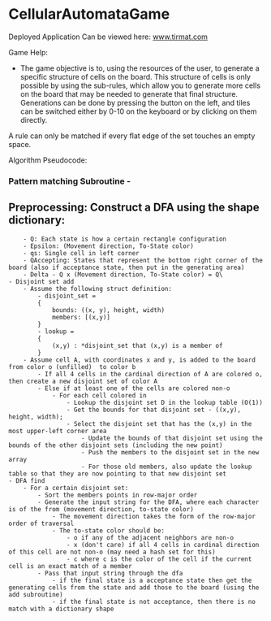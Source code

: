 # CellularAutomataGame

Deployed Application Can be viewed here: www.tirmat.com

Game Help:
- The game objective is to, using the resources of the user, to generate a specific structure of cells on the board. This structure of cells
is only possible by using the sub-rules, which allow you to generate more cells on the board that may be needed to generate that final structure.
Generations can be done by pressing the button on the left, and tiles can be switched either by 0-10 on the keyboard or by clicking on them directly.

A rule can only be matched if every flat edge of the set touches an empty space. 

Algorithm Pseudocode:

### Pattern matching Subroutine -
## Preprocessing: Construct a DFA using the shape dictionary:
		- Q: Each state is how a certain rectangle configuration 
		- Epsilon: (Movement direction, To-State color)
		- qs: Single cell in left corner
		- QAccepting: States that represent the bottom right corner of the board (also if acceptance state, then put in the generating area)
		- Delta - Q x (Movement direction, To-State color) = Q\
	- Disjoint set add 
		- Assume the following struct definition:
			- disjoint_set = 
			{
				bounds: ((x, y), height, width)
				members: [(x,y)]
			}
			- lookup = 
			{
				(x,y) : *disjoint_set that (x,y) is a member of
			}
		- Assume cell A, with coordinates x and y, is added to the board from color o (unfilled)  to color b
			- If all 4 cells in the cardinal direction of A are colored o, then create a new disjoint set of color A
			- Else if at least one of the cells are colored non-o
				- For each cell colored in
					- Lookup the disjoint set D in the lookup table (O(1))
					- Get the bounds for that disjoint set - ((x,y), height, width);
					- Select the disjoint set that has the (x,y) in the most upper-left corner area
						- Update the bounds of that disjoint set using the bounds of the other disjoint sets (including the new point)
						- Push the members to the disjoint set in the new array
						- For those old members, also update the lookup table so that they are now pointing to that new disjoint set
	- DFA find
		- For a certain disjoint set:
			- Sort the members points in row-major order
			- Generate the input string for the DFA, where each character is of the from (movement direction, to-state color)
				- The movement direction takes the form of the row-major order of traversal
				- The to-state color should be:
					- o if any of the adjacent neighbors are non-o
					- x (don't care) if all 4 cells in cardinal direction of this cell are not non-o (may need a hash set for this)
					- c where c is the color of the cell if the current cell is an exact match of a member
			- Pass that input string through the dfa
				- if the final state is a acceptance state then get the generating cells from the state and add those to the board (using the add subroutine)
				- if the final state is not acceptance, then there is no match with a dictionary shape
